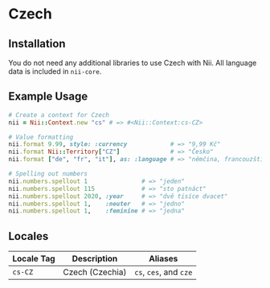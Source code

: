 <!-- This file has been generated. Source: languages/_template.md.erb -->

# Czech

## Installation

You do not need any additional libraries to use Czech with Nii.
All language data is included in `nii-core`.

## Example Usage

``` ruby
# Create a context for Czech
nii = Nii::Context.new "cs" # => #<Nii::Context:cs-CZ>

# Value formatting
nii.format 9.99, style: :currency            # => "9,99 Kč"
nii.format Nii::Territory["CZ"]              # => "Česko"
nii.format ["de", "fr", "it"], as: :language # => "němčina, francouzština a italština"

# Spelling out numbers
nii.numbers.spellout 1               # => "jeden"
nii.numbers.spellout 115             # => "sto patnáct"
nii.numbers.spellout 2020, :year     # => "dvě tisíce dvacet"
nii.numbers.spellout 1,    :neuter   # => "jedno"
nii.numbers.spellout 1,    :feminine # => "jedna"
```


## Locales

<table>
  <thead>
    <tr>
      <th>Locale Tag</th>
      <th>Description</th>
      <th>Aliases</th>
    </tr>
  </thead>
  <tbody>
    <tr>
      <td><code>cs-CZ</code></td>
      <td>Czech (Czechia)</td>
      <td><code>cs</code>, <code>ces</code>, and <code>cze</code></td>
    </tr>
  </tbody>
</table>

